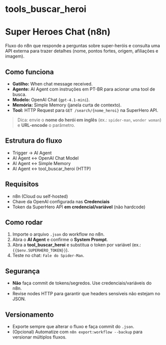 # tools_buscar_heroi

# Super Heroes Chat (n8n)

Fluxo do n8n que responde a perguntas sobre super-heróis e consulta uma API externa para trazer detalhes (nome, pontos fortes, origem, afiliações e imagem).

## Como funciona
- **Gatilho:** When chat message received.
- **Agente:** AI Agent com instruções em PT-BR para acionar uma tool de busca.
- **Modelo:** OpenAI Chat (`gpt-4.1-mini`).
- **Memória:** Simple Memory (janela curta de contexto).
- **Tool:** HTTP Request para `GET /search/{nome_heroi}` na SuperHero API.

> Dica: envie o **nome do herói em inglês** (ex.: `spider-man`, `wonder woman`) e **URL-encode** o parâmetro.

## Estrutura do fluxo
- Trigger → AI Agent  
- AI Agent ↔️ OpenAI Chat Model  
- AI Agent ↔️ Simple Memory  
- AI Agent ↔️ tool_buscar_heroi (HTTP)

## Requisitos
- n8n (Cloud ou self-hosted)
- Chave da OpenAI configurada nas **Credenciais**
- Token da SuperHero API **em credencial/variável** (não hardcode)

## Como rodar
1. Importe o arquivo `.json` do workflow no n8n.
2. Abra o **AI Agent** e confirme o **System Prompt**.
3. Abra a **tool_buscar_heroi** e substitua o token por variável (ex.: `{{$env.SUPERHERO_TOKEN}}`).
4. Teste no chat: `Fale do Spider-Man`.

## Segurança
- **Não** faça commit de tokens/segredos. Use credenciais/variáveis do n8n.
- Revise nodes HTTP para garantir que headers sensíveis não estejam no JSON.

## Versionamento
- Exporte sempre que alterar o fluxo e faça commit do `.json`.
- (Opcional) Automatize com `n8n export:workflow --backup` para versionar múltiplos fluxos.
